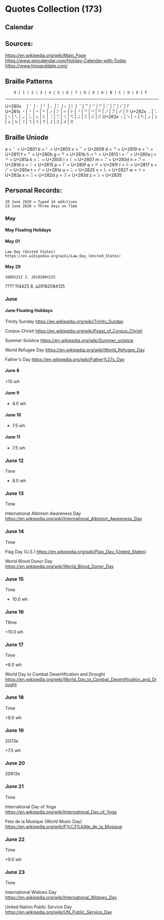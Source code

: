 # Quotes Collection (173)

## Calendar
## Sources:

https://en.wikipedia.org/wiki/Main_Page 
https://www.wincalendar.com/Holiday-Calendar-with-Today
https://www.timeanddate.com/ 

## Braille Patterns
        0 | 1 | 2 | 3 | 4 | 5 | 6 | 7 | 8 | 9 | A | B | C | D | E | F
 ----------------------------------------------------------------------
U+280x  ⠀  | ⠁ | ⠂ | ⠃  | ⠄  | ⠅ | ⠆  | ⠇ | ⠈  | ⠉ | ⠊  | ⠋ | ⠌  | ⠍  | ⠎ | ⠏  
U+281x  ⠐  | ⠑ | ⠒ | ⠓  | ⠔  | ⠕ | ⠖  | ⠗ | ⠘  | ⠙ | ⠚  | ⠛ | ⠜  | ⠝  | ⠞ | ⠟ 
U+282x  ⠠  | ⠡ | ⠢ | ⠣  | ⠤  | ⠥ | ⠦  | ⠧ | ⠨  | ⠩ | ⠪  | ⠫ | ⠬  | ⠭  | ⠮ | ⠯
U+283x  ⠰  | ⠱ | ⠲ | ⠳  | ⠴  | ⠵ | ⠶  | ⠷ | ⠸  | ⠹ | ⠺  | ⠻ | ⠼  | ⠽  | ⠾ | ⠿

## Braille Uniode

a = ⠁ = U+2801
b = ⠃ = U+2803
c = ⠉ = U+2809
d = ⠙ = U+2819
e = ⠑ = U+2811
f = ⠋ = U+280b
g = ⠛ = U+281b
h = ⠓ = U+2813
i = ⠊ = U+280a
j = ⠚ = U+281a
k = ⠅ = U+2805
l = ⠇ = U+2807
m = ⠍ = U+280d
n = ⠝ = U+281d
o = ⠕ = U+2815
p = ⠏ = U+280f
q = ⠟ = U+281f
r = ⠗ = U+2817
s = ⠎ = U+280e
t = ⠞ = U+281e
u = ⠥ = U+2825
v = ⠧ = U+2827
w = ⠺ = U+283a 
x = ⠭ = U+282d
y = ⠽ = U+283d
z = ⠵ = U+2835

## Personal Records:
	
	20 June 2020 = Typed 34 additions
	23 June 2020 = Three days on Time

### May

#### May Floating Holidays

	

#### May 01
	Law Day (United States) https://en.wikipedia.org/wiki/Law_Day_(United_States) 

#### May 29
	16891212 3. 29182084125
	
????
	114425 8. a29182084125


### June

#### June Floating Holidays


Trinity Sunday https://en.wikipedia.org/wiki/Trinity_Sunday

Corpus Christi https://en.wikipedia.org/wiki/Feast_of_Corpus_Christi 

Summer Solstice https://en.wikipedia.org/wiki/Summer_solstice

World Refugee Day https://en.wikipedia.org/wiki/World_Refugee_Day 

Father's Day https://en.wikipedia.org/wiki/Father%27s_Day 
#### June 8
+10 wh


#### June 9
+ 8.0 wh

#### June 10
+ 7.5 wh

#### June 11
+ 7.5 wh

### June 12
Time

+ 8.0 wh

### June 13
Time

International Albinism Awareness Day https://en.wikipedia.org/wiki/International_Albinism_Awareness_Day


### June 14
Time

Flag Day (U.S.) https://en.wikipedia.org/wiki/Flag_Day_(United_States) 

World Blood Donor Day https://en.wikipedia.org/wiki/World_Blood_Donor_Day

### June 15
Time

+ 10.0 wh

### June 16
T9me

+10.0 wh

### June 17
Time

+8.0 wh

World Day to Combat Desertification and Drought
https://en.wikipedia.org/wiki/World_Day_to_Combat_Desertification_and_Drought 

### June 18
Time

+8.0 wh

### June 19
20i13e

+7.5 wh

### June 20
20913e

### June 21
Time

International Day of Yoga https://en.wikipedia.org/wiki/International_Day_of_Yoga

Fete de la Musique (World Music Day) https://en.wikipedia.org/wiki/F%C3%AAte_de_la_Musique

### June 22
Time

+9.0 wh

### June 23
Time

International Widows Day https://en.wikipedia.org/wiki/International_Widows_Day

United Nation Public Service Day https://en.wikipedia.org/wiki/UN_Public_Service_Day







